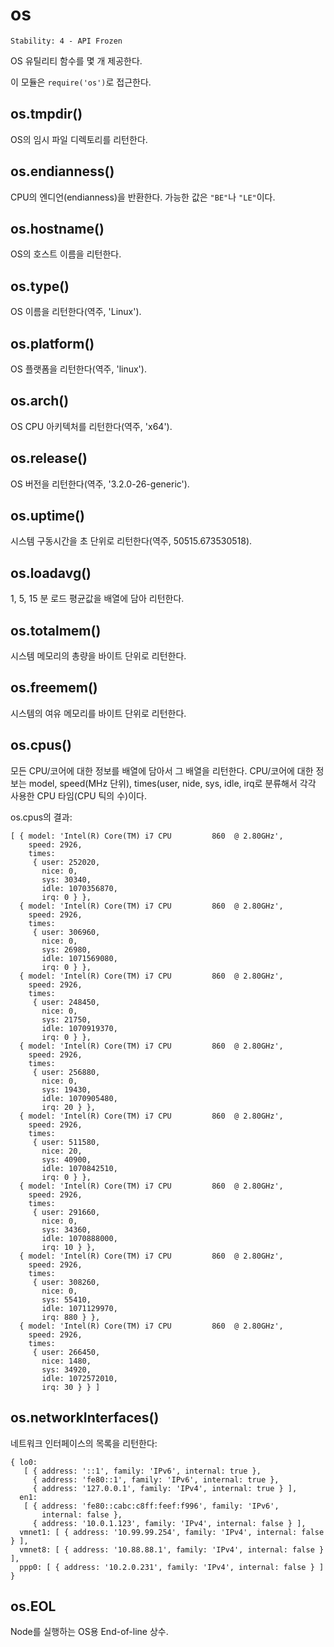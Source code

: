 # os

    Stability: 4 - API Frozen

OS 유틸리티 함수를 몇 개 제공한다.

이 모듈은 `require('os')`로 접근한다.

## os.tmpdir()

OS의 임시 파일 디렉토리를 리턴한다.

## os.endianness()

CPU의 엔디언(endianness)을 반환한다. 가능한 값은 `"BE"`나 `"LE"`이다.

## os.hostname()

OS의 호스트 이름을 리턴한다.

## os.type()

OS 이름을 리턴한다(역주, 'Linux').

## os.platform()

OS 플랫폼을 리턴한다(역주, 'linux').

## os.arch()

OS CPU 아키텍처를 리턴한다(역주, 'x64').

## os.release()

OS 버전을 리턴한다(역주, '3.2.0-26-generic').

## os.uptime()

시스템 구동시간을 초 단위로 리턴한다(역주, 50515.673530518).

## os.loadavg()

1, 5, 15 분 로드 평균값을 배열에 담아 리턴한다.

## os.totalmem()

시스템 메모리의 총량을 바이트 단위로 리턴한다.

## os.freemem()

시스템의 여유 메모리를 바이트 단위로 리턴한다.

## os.cpus()

모든 CPU/코어에 대한 정보를 배열에 담아서 그 배열을 리턴한다. CPU/코어에 대한 정보는
model, speed(MHz 단위), times(user, nide, sys, idle, irq로 분류해서 각각
사용한 CPU 타임(CPU 틱의 수)이다.

os.cpus의 결과:

    [ { model: 'Intel(R) Core(TM) i7 CPU         860  @ 2.80GHz',
        speed: 2926,
        times:
         { user: 252020,
           nice: 0,
           sys: 30340,
           idle: 1070356870,
           irq: 0 } },
      { model: 'Intel(R) Core(TM) i7 CPU         860  @ 2.80GHz',
        speed: 2926,
        times:
         { user: 306960,
           nice: 0,
           sys: 26980,
           idle: 1071569080,
           irq: 0 } },
      { model: 'Intel(R) Core(TM) i7 CPU         860  @ 2.80GHz',
        speed: 2926,
        times:
         { user: 248450,
           nice: 0,
           sys: 21750,
           idle: 1070919370,
           irq: 0 } },
      { model: 'Intel(R) Core(TM) i7 CPU         860  @ 2.80GHz',
        speed: 2926,
        times:
         { user: 256880,
           nice: 0,
           sys: 19430,
           idle: 1070905480,
           irq: 20 } },
      { model: 'Intel(R) Core(TM) i7 CPU         860  @ 2.80GHz',
        speed: 2926,
        times:
         { user: 511580,
           nice: 20,
           sys: 40900,
           idle: 1070842510,
           irq: 0 } },
      { model: 'Intel(R) Core(TM) i7 CPU         860  @ 2.80GHz',
        speed: 2926,
        times:
         { user: 291660,
           nice: 0,
           sys: 34360,
           idle: 1070888000,
           irq: 10 } },
      { model: 'Intel(R) Core(TM) i7 CPU         860  @ 2.80GHz',
        speed: 2926,
        times:
         { user: 308260,
           nice: 0,
           sys: 55410,
           idle: 1071129970,
           irq: 880 } },
      { model: 'Intel(R) Core(TM) i7 CPU         860  @ 2.80GHz',
        speed: 2926,
        times:
         { user: 266450,
           nice: 1480,
           sys: 34920,
           idle: 1072572010,
           irq: 30 } } ]

## os.networkInterfaces()

네트워크 인터페이스의 목록을 리턴한다:

    { lo0:
       [ { address: '::1', family: 'IPv6', internal: true },
         { address: 'fe80::1', family: 'IPv6', internal: true },
         { address: '127.0.0.1', family: 'IPv4', internal: true } ],
      en1:
       [ { address: 'fe80::cabc:c8ff:feef:f996', family: 'IPv6',
           internal: false },
         { address: '10.0.1.123', family: 'IPv4', internal: false } ],
      vmnet1: [ { address: '10.99.99.254', family: 'IPv4', internal: false } ],
      vmnet8: [ { address: '10.88.88.1', family: 'IPv4', internal: false } ],
      ppp0: [ { address: '10.2.0.231', family: 'IPv4', internal: false } ] }

## os.EOL

Node를 실행하는 OS용 End-of-line 상수.

